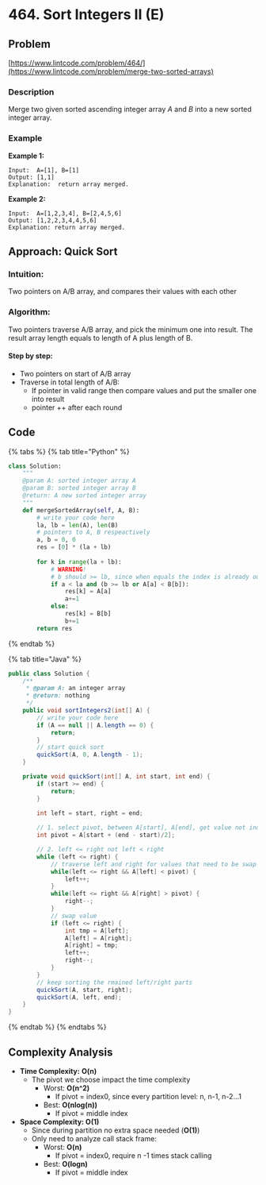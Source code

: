# 464. Sort Integers II \(E\)

## Problem

[https://www.lintcode.com/problem/464/](https://www.lintcode.com/problem/merge-two-sorted-arrays)

### Description 

Merge two given sorted ascending integer array _A_ and _B_ into a new sorted integer array.

### Example

**Example 1:**

```text
Input:  A=[1], B=[1]
Output: [1,1]	
Explanation:  return array merged.
```

**Example 2:**

```text
Input:  A=[1,2,3,4], B=[2,4,5,6]
Output: [1,2,2,3,4,4,5,6]	
Explanation: return array merged.
```

## Approach: Quick Sort

### Intuition:

Two pointers on A/B array, and compares their values with each other 

### Algorithm: 

Two pointers traverse A/B array, and pick the minimum one into result. The result array length equals to length of A plus length of B. 

#### Step by step: 

* Two pointers on start of A/B array
* Traverse in total length of A/B: 
  * If pointer in valid range then compare values and put the smaller one into result
  * pointer ++ after each round

## Code

{% tabs %}
{% tab title="Python" %}
```python
class Solution:
    """
    @param A: sorted integer array A
    @param B: sorted integer array B
    @return: A new sorted integer array
    """
    def mergeSortedArray(self, A, B):
        # write your code here
        la, lb = len(A), len(B)
        # pointers to A, B respeactively
        a, b = 0, 0
        res = [0] * (la + lb)
        
        for k in range(la + lb):
            # WARNING!
            # b should >= lb, since when equals the index is already out of range
            if a < la and (b >= lb or A[a] < B[b]):
                res[k] = A[a]
                a+=1
            else:
                res[k] = B[b]
                b+=1
        return res
```
{% endtab %}

{% tab title="Java" %}
```java
public class Solution {
    /**
     * @param A: an integer array
     * @return: nothing
     */
    public void sortIntegers2(int[] A) {
        // write your code here
        if (A == null || A.length == 0) {
            return;
        }
        // start quick sort 
        quickSort(A, 0, A.length - 1);
    }

    private void quickSort(int[] A, int start, int end) {
        if (start >= end) {
            return;
        }
     
        int left = start, right = end;

        // 1. select pivot, between A[start], A[end], get value not index 
        int pivot = A[start + (end - start)/2];

        // 2. left <= right not left < right
        while (left <= right) {
            // traverse left and right for values that need to be swap
            while(left <= right && A[left] < pivot) {
                left++;
            }
            while(left <= right && A[right] > pivot) {
                right--;
            }
            // swap value 
            if (left <= right) {
                int tmp = A[left];
                A[left] = A[right];
                A[right] = tmp;
                left++;
                right--;
            }
        }
        // keep sorting the rmained left/right parts
        quickSort(A, start, right);
        quickSort(A, left, end);
    }
}
```
{% endtab %}
{% endtabs %}

## Complexity Analysis

* **Time Complexity:** **O\(n\)**
  * The pivot we choose impact the time complexity
    * Worst: **O\(n^2\)**
      * If pivot = index0, since every partition level: n, n-1, n-2...1
    * Best: **O\(nlog\(n\)\)**
      * If pivot = middle index
* **Space Complexity: O\(1\)**
  * Since during partition no extra space needed \(**O\(1\)**\)
  * Only need to analyze call stack frame:
    * Worst: **O\(n\)**
      * If pivot = index0, require n -1 times stack calling
    * Best: **O\(logn\)**
      * If pivot = middle index



